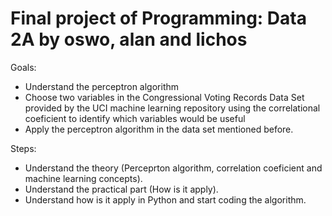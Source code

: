 # Final project of Programming: Data 2A by oswo, alan and lichos

Goals:
  - Understand the perceptron algorithm
  - Choose two variables in the Congressional Voting Records Data Set provided by the UCI machine learning repository using the  correlational coeficient to identify which variables would be useful
  - Apply the perceptron algorithm in the data set mentioned before.
  
 Steps:
  - Understand the theory (Perceprton algorithm, correlation coeficient and machine learning concepts).
  - Understand the practical part (How is it apply).
  - Understand how is it apply in Python and start coding the algorithm.
  
  
  
